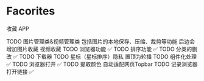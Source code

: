 # Facorites

收藏 APP

TODO 图片管理类&视频管理类 包括图片的本地保存、压缩、裁剪等功能 后边会增加图片收藏 视频收藏
TODO 浏览器功能 ✅
TODO 排序功能 ✅
TODO 分类的删改 ✅
TODO 下载器
TODO 星标（星标排序）隐私 置顶为轮播
TODO 组件化处理 ✅
TODO 浏览器打开 ✅
TODO 提取颜色 自动适配网页Topbar
TODO 记录浏览器打开链接 ✅
